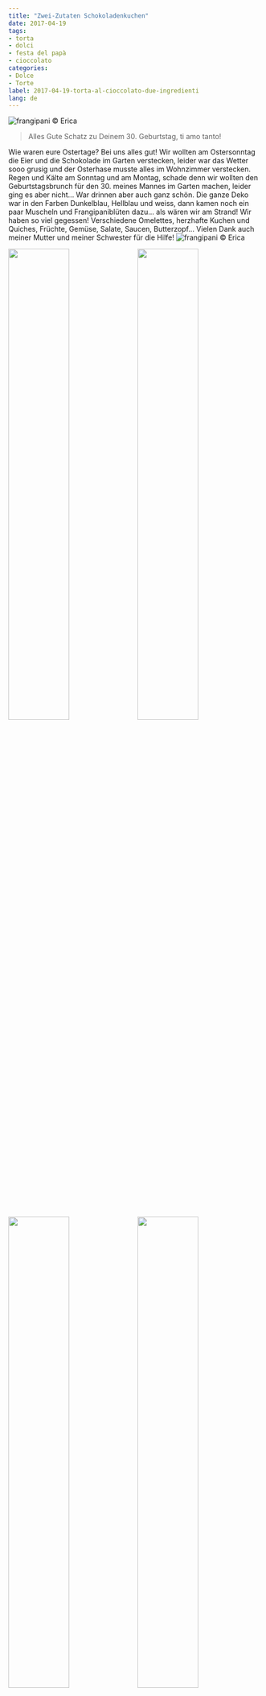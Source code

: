 ```yaml
---
title: "Zwei-Zutaten Schokoladenkuchen"
date: 2017-04-19
tags:
- torta
- dolci
- festa del papà
- cioccolato
categories:
- Dolce
- Torte
label: 2017-04-19-torta-al-cioccolato-due-ingredienti
lang: de
---
```

![](../2017-04-19-torta-al-cioccolato-due-ingredienti/header.jpg "frangipani © Erica")

> Alles Gute Schatz zu Deinem 30. Geburtstag, ti amo tanto!

Wie waren eure Ostertage? Bei uns alles gut! Wir wollten am Ostersonntag die Eier und die Schokolade im Garten verstecken, leider war das Wetter sooo grusig und der Osterhase musste alles im Wohnzimmer verstecken. Regen und Kälte am Sonntag und am Montag, schade denn wir wollten den Geburtstagsbrunch für den 30. meines Mannes im Garten machen, leider ging es aber nicht... War drinnen aber auch ganz schön. Die ganze Deko war in den Farben Dunkelblau, Hellblau und weiss, dann kamen noch ein paar Muscheln und Frangipaniblüten dazu... als wären wir am Strand! Wir haben so viel gegessen! Verschiedene Omelettes, herzhafte Kuchen und Quiches, Früchte, Gemüse, Salate, Saucen, Butterzopf... Vielen Dank auch meiner Mutter und meiner Schwester für die Hilfe!
![](../2017-04-19-torta-al-cioccolato-due-ingredienti/brunch1.jpg "frangipani © Erica")

<p>
  <div style="width: 100%; margin-bottom: ">
    <img style="float: left; width: 49%; margin-right: 1%" src="../2017-04-19-torta-al-cioccolato-due-ingredienti/brunch2.jpg" alt="" title="frangipani © Erica" />
    <img style="float: left; width: 49%; margin-left: 1%" src="../2017-04-19-torta-al-cioccolato-due-ingredienti/brunch3.jpg" alt="" title="frangipani © Erica" />
    <div style="clear: both"></div>
  </div>
</p>

<p>
  <div style="width: 100%">
    <img style="float: left; width: 49%; margin-right: 1%" src="../2017-04-19-torta-al-cioccolato-due-ingredienti/brunch4.jpg" alt="" title="frangipani © Erica" />
    <img style="float: left; width: 49%; margin-left: 1%" src="../2017-04-19-torta-al-cioccolato-due-ingredienti/brunch5.jpg" alt="" title="frangipani © Erica" />
    <div style="clear: both"></div>
  </div>
</p>

Und endlich ist mir auch der Zitronen-Chiffoncake gelungen. Er ist so sehr aufgegangen, dass ich drei Gläser darunter stellen musste, da sonst der Kuchen den Teller berührt hätte... eine Zitronenwolke!
![](../2017-04-19-torta-al-cioccolato-due-ingredienti/fluffosa.jpg "frangipani © Erica")

Aber zurück zum Kuchen... Ja, ihr habt richtig gelesen, dieser Kuchen besteht nur aus zwei Zutaten: Schokolade und Eier! Das Rezept habe ich im Fernseher gesehen und ist von "Sweet & Easy, Enie backt". Wir haben wieder ganz viel Schokolade erhalten... Ein Teil davon, friere ich sofort ein, damit ich immer etwas Schokoladenvorrat bereit habe und den Rest versuche ich so abzubauen, mit Schokokuchen. Dieser Kuchen ist einfach genial und ratzfatz bereit. Er schmilzt so richtig auf der Zunge... als würde man weiche, cremige Schokolade essen! Die beste Schokolade für diesen Kuchen, wäre eigentlich die dunkle aus guter Qualität, aber an Ostern bekommen wir meistens Milchschokolade. Der Kuchen wird auch mit Milchschokolade gut, einfach etwas süss. Mann kann selbstverständlich auch mischen... Er hält gut verschlossen bis zu 4 Tagen. So, das ist mein erster Vorschlag, um den Schokoladenberg abzubauen, nächste Woche kommt ein zweiter Kuchen... Dann widme ich mich aber dem Rhabarber! Ich kann es kaum erwarten...

<div id="wrapper" style="text-align: center">
  <div id="yourdiv" style="display: inline-block;">
    <div class="ingredients">
      <div class="ingredients-title">Zutaten</div>
      <table>
        <tbody>
          <tr>          
            <td>250gr</td>
            <td>dunkle Schokolade</td>
          </tr>
          <tr>
            <td>3</td>
            <td>Eier</td>
          </tr>
        </tbody>
      </table>
      <br></br>
      <i class="pull-right" style="font-size: 80%;">für eine 20cm Springform</i>
    </div>
  </div>
</div>


<h3>
  <font color="grey">
    <i class="fa fa-cogs"></i>
  </font> Zubereitung
</h3>

Schokolade im Wasserbad schmelzen, dann etwas auskühlen lassen. In der Zwischenzeit Eier trennen und Eiweiss mit einer Prise Salz steif schlagen. Jetzt Eigelb zur geschmolzenen Schokolade geben und gut mischen, die Masse wird recht dickflüssig. Zum Schluss den Eiweissschnee nach und nach vorsichtig unterheben. Den Teig in eine bebutterte und mit Kakaopulver bemehlte runde 20cm Backform geben.
![](../2017-04-19-torta-al-cioccolato-due-ingredienti/teglia.jpg "frangipani © Erica")

Der Kuchen kommt für 30-40min in den vorgeheizten Ofen bei 170°C Ober- und Unterhitze. Lasst den Kuchen etwas auskühlen und vor dem Servieren mit Puderzucker oder Kakaopulver bestreuen.
![](../2017-04-19-torta-al-cioccolato-due-ingredienti/risultato1.jpg "frangipani © Erica")

![](../2017-04-19-torta-al-cioccolato-due-ingredienti/risultato2.jpg "frangipani © Erica")

![](../2017-04-19-torta-al-cioccolato-due-ingredienti/risultato3.jpg "frangipani © Erica")

![](../2017-04-19-torta-al-cioccolato-due-ingredienti/risultato4.jpg "frangipani © Erica")

<h4>Buon appetito
  <font color="red">
    <i class="fa fa-smile-o"></i>
  </font>
</h4>
